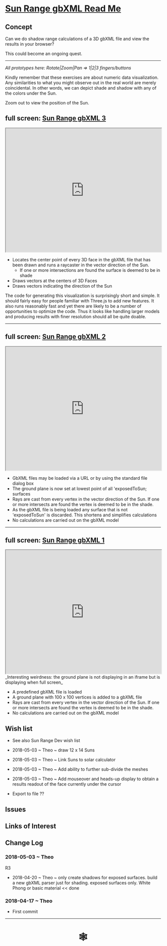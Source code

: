 <span style=display:none; >[You are now in a GitHub source code view - click this link to view Read Me file as a web page](http://www.ladybug.tools/spider/index.html#solar-well/sun-range-gbxml-dev/README.md "View file as a web page." ) </span>

# [Sun Range gbXML Read Me]( #solar-well/sun-range-gbxml-dev/README.md )


## Concept

Can we do shadow range calculations of a 3D gbXML file and view the results in your browser?

This could become an ongoing quest.



***

_All prototypes here: Rotate|Zoom|Pan => 1|2|3 fingers/buttons_

Kindly remember that these exercises are about numeric data visualization. Any similarities to what you might observe out in the real world are merely coincidental. In other words, we can depict shade and shadow with any of the colors under the Sun.

Zoom out to view the position of the Sun.

## full screen: [Sun Range gbXML 3]( http://www.ladybug.tools/spider/solar-well/sun-range-gbxml-dev/sun-range-gbxml-3.html )

<iframe class=iframeReadMe src=http://www.ladybug.tools/spider/solar-well/sun-range-gbxml-dev/sun-range-gbxml-3.html width=100% height=400px >Iframes are not displayed on github.com</iframe>

* Locates the center point of every 3D face in the gbXML file that has been drawn and runs a raycaster in the vector direction of the Sun.
	* If one or more intersections are found the surface is deemed to be in shade
* Draws vectors at the centers of 3D Faces
* Draws vectors indicating the direction of the Sun

The code for generating this visualization is surprisingly short and simple. It should fairly easy for people familiar with Three.js to add new features. It also runs reasonably fast and yet there are likely to be a number of opportunities to optimize the code. Thus it looks like handling larger models and producing results with finer resolution should all be quite doable.

***

## full screen: [Sun Range gbXML 2]( http://www.ladybug.tools/spider/solar-well/sun-range-gbxml-dev/sun-range-gbxml-2.html )

<iframe class=iframeReadMe src=http://www.ladybug.tools/spider/solar-well/sun-range-gbxml-dev/sun-range-gbxml-2.html width=100% height=400px >Iframes are not displayed on github.com</iframe>

* GbXML files may be loaded via a URL or by using the standard file dialog box
* The ground plane is now set at lowest point of all 'exposedToSun; surfaces
* Rays are cast from every vertex in the vector direction of the Sun. If one or more intersects are found the vertex is deemed to be in the shade.
* As the gbXML file is being loaded any surface that is not 'exposedToSun' is discarded. This shortens and simplifies calculations
* No calculations are carried out on the gbXML model

***

## full screen: [Sun Range gbXML 1]( http://www.ladybug.tools/spider/solar-well/sun-range-gbxml-dev/sun-range-gbxml-1.html )

<iframe class=iframeReadMe src=http://www.ladybug.tools/spider/solar-well/sun-range-gbxml-dev/sun-range-gbxml-1.html width=100% height=400px >Iframes are not displayed on github.com</iframe>
_Interesting weirdness: the ground plane is not displaying in an iframe but is displaying when full screen_

* A predefined gbXML file is loaded
* A ground plane with 100 x 100 vertices is added to a gbXML file
* Rays are cast from every vertex in the vector direction of the Sun. If one or more intersects are found the vertex is deemed to be in the shade.
* No calculations are carried out on the gbXML model

## Wish list

* See also Sun Range Dev wish list

* 2018-05-03 ~ Theo ~ draw 12 x 14 Suns
* 2018-05-03 ~ Theo ~ Link Suns to solar calculator
* 2018-05-03 ~ Theo ~ Add ability to further sub-divide the meshes
* 2018-05-03 ~ Theo ~ Add mouseover and heads-up display to obtain a results readout of the face currently under the cursor
* Export to file ??

## Issues



## Links of Interest



## Change Log


### 2018-05-03 ~ Theo

R3
* 2018-04-20 ~ Theo ~ only create shadows for exposed surfaces. build a new gbXML parser just for shading. exposed surfaces only. White Phong or basic material << done

### 2018-04-17 ~ Theo

* First commit


***

# <center title="hello!" ><a href=javascript:window.scrollTo(0,0); style=text-decoration:none; > &#x1f578; </a></center>



